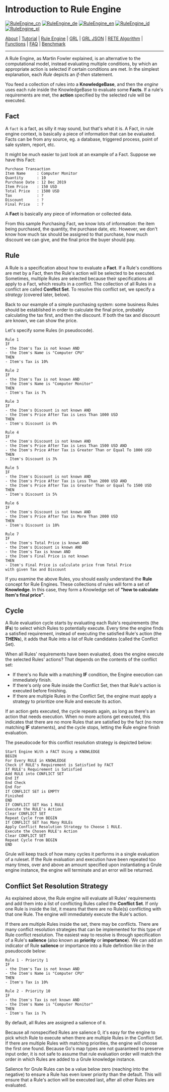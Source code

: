 # Introduction to Rule Engine

[![RuleEngine_cn](https://github.com/yammadev/flag-icons/blob/master/png/CN.png?raw=true)](../cn/RuleEngine_cn.md)
[![RuleEngine_de](https://github.com/yammadev/flag-icons/blob/master/png/DE.png?raw=true)](../de/RuleEngine_de.md)
[![RuleEngine_en](https://github.com/yammadev/flag-icons/blob/master/png/GB.png?raw=true)](../en/RuleEngine_en.md)
[![RuleEngine_id](https://github.com/yammadev/flag-icons/blob/master/png/ID.png?raw=true)](../id/RuleEngine_id.md)
[![RuleEngine_pl](https://github.com/yammadev/flag-icons/blob/master/png/PL.png?raw=true)](../pl/RuleEngine_pl.md)

[About](About_en.md) | [Tutorial](Tutorial_en.md) | [Rule Engine](RuleEngine_en.md) | [GRL](GRL_en.md) | [GRL JSON](GRL_JSON_en.md) | [RETE Algorithm](RETE_en.md) | [Functions](Function_en.md) | [FAQ](FAQ_en.md) | [Benchmark](Benchmarking_en.md)

---

A Rule Engine, as Martin Fowler explained, is an alternative to the computational model, instead
evaluating multiple conditions, by which an appropriate action is selected if certain
conditions are met. In the simplest explanation, each *Rule* depicts an *if-then* statement.

You feed a collection of rules into a **KnowledgeBase**, and then the *engine* uses each
rule inside the KnowledgeBase to evaluate some **Facts**. If a rule's requirements are met,
the **action** specified by the selected rule will be executed.

## Fact

A `fact` is a fact, as silly it may sound, but that's what it is. A Fact, in rule engine context,
is basically a piece of information that can be evaluated. Facts can be from any source, eg. a
database, triggered process, point of sale system, report, etc.

It might be much easier to just look at an example of a Fact. Suppose we have this Fact:

```Text
Purchase Transaction
Item Name     : Computer Monitor
Quantity      : 10
Purchase Date : 12 Dec 2019
Item Price    : 150 USD
Total Price   : 1500 USD
Tax           : ?
Discount      : ?
Final Price   : ?
```

A **Fact** is basically any piece of information or collected data.

From this sample Purchasing Fact, we know lots of information: the item being purchased, the quantity,
the purchase date, etc. However, we don't know how much tax should be assigned to that purchase,
how much discount we can give, and the final price the buyer should pay.

## Rule

A Rule is a specification about how to evaluate a **Fact**. If a Rule's
conditions are met by a Fact, then the Rule's action will be selected to be
executed. Sometimes, multiple Rules are selected because their specifications
all apply to a Fact, which results in a conflict. The collection of all Rules in
a conflict are called **Conflict Set**. To resolve this conflict set, we
specify a *strategy* (covered later, below).

Back to our example of a simple purchasing system: some business Rules should be established in order to
calculate the final price, probably calculating the tax first, and then the discount. If both the tax and
discount are known, we can show the price.

Let's specify some Rules (in pseudocode).

```text
Rule 1
IF
- the Item's Tax is not known AND
- the Item's Name is "Computer CPU"
THEN
- Item's Tax is 10%

Rule 2
IF
- the Item's Tax is not known AND
- the Item's Name is "Computer Monitor"
THEN
- Item's Tax is 7%

Rule 3
IF
- the Item's Discount is not known AND
- the Item's Price After Tax is Less Than 1000 USD
THEN
- Item's Discount is 0%

Rule 4
IF
- the Item's Discount is not known AND
- the Item's Price After Tax is Less Than 1500 USD AND
- the Item's Price After Tax is Greater Than or Equal To 1000 USD
THEN
- Item's Discount is 3%

Rule 5
IF
- the Item's Discount is not known AND
- the Item's Price After Tax is Less Than 2000 USD AND
- the Item's Price After Tax is Greater Than or Equal To 1500 USD
THEN
- Item's Discount is 5%

Rule 6
IF
- the Item's Discount is not known AND
- the Item's Price After Tax is More Than 2000 USD
THEN
- Item's Discount is 10%

Rule 7
IF
- the Item's Total Price is known AND
- the Item's Discount is known AND
- the Item's Tax is known AND
- the Item's Final Price is not known
THEN
- Item's Final Price is calculate price from Total Price
with given Tax and Discount
```

If you examine the above Rules, you should easily understand the **Rule** concept for Rule Engines.
These collections of rules will form a set of **Knowledge**. In this case, they form a Knowledge set of
**"how to calculate Item's final price"**.

## Cycle

A Rule evaluation cycle starts by evaluating each Rule's requirements (the **IFs**)
to select which Rules to potentially execute. Every time the engine finds a satisfied
requirement, instead of executing the satisfied Rule's action (the **THENs**), it adds
that Rule into a list of Rule candidates (called the Conflict Set).

When all Rules' requirements have been evaluated, does the engine execute the selected Rules' actions?
That depends on the contents of the conflict set:

* If there's no Rule with a matching **IF** condition, the Engine execution can immediately finish.
* If there's only one Rule inside the Conflict Set, then that Rule's action is executed before finishing.
* If there are multiple Rules in the Conflict Set, the engine must apply a strategy to prioritize one Rule and execute its action.

If an action gets executed, the cycle repeats again, as long as there's an action that needs execution.
When no more actions get executed, this indicates that there are no more Rules that are satisfied
by the fact (no more matching **IF** statements), and the cycle stops, letting the Rule engine finish evaluation.

The pseudocode for this conflict resolution strategy is depicted below:

```text
Start Engine With a FACT Using a KNOWLEDGE
BEGIN
For Every RULE in KNOWLEDGE
Check if RULE's Requirement is Satisfied by FACT
If RULE's Requirement is Satisfied
Add RULE into CONFLICT SET
End If
End Check
End For
If CONFLICT SET is EMPTY
Finished
END
If CONFLICT SET Has 1 RULE
Execute the RULE's Action
Clear CONFLICT SET
Repeat Cycle from BEGIN
If CONFLICT SET has Many RULEs
Apply Conflict Resolution Strategy to Choose 1 RULE.
Execute the Chosen RULE's Action
Clear CONFLICT SET
Repeat Cycle from BEGIN
END
```

Grule will keep track of how many cycles it performs in a single evaluation of a ruleset.
If the Rule evaluation and execution have been repeated too many times, over and above an
amount specified upon instantiating a Grule engine instance, the engine will terminate and
an error will be returned.

## Conflict Set Resolution Strategy

As explained above, the Rule engine will evaluate all Rules' requirements and add
them into a list of conflicting Rules called the **Conflict Set**. If only one Rule is
inside the list, it means that there are no Rule(s) conflicting with that one Rule. The engine
will immediately execute the Rule's action.

If there are multiple Rules inside the set, there may be conflicts. There are many conflict resolution
strategies that can be implemented for this type of Rule conflict resolution. The easiest way to resolve
is through specification of a Rule's **salience** (also known as **priority** or **importance**).
We can add an indicator of Rule **salience** or importance into a Rule definition like in the pseudocode below:

```text
Rule 1 - Priority 1
IF
- the Item's Tax is not known AND
- the Item's Name is "Computer CPU"
THEN
- Item's Tax is 10%

Rule 2 - Priority 10
IF
- the Item's Tax is not known AND
- the Item's Name is "Computer Monitor"
THEN
- Item's Tax is 7%
```

By default, all Rules are assigned a salience of `0`.

Because all nonspecified Rules are salience 0, it's easy for the engine to pick which Rule
to execute when there are multiple Rules in the Conflict Set. If there are multiple Rules
with matching priorities, the engine will choose the first one found. Because Go's map types
are not guaranteed to preserve input order, it is not safe to assume that rule evaluation order
will match the order in which Rules are added to a Grule knowledge instance.

Salience for Grule Rules can be a value below zero (reaching into the negative) to ensure a
Rule has even lower priority than the default. This will ensure that a Rule's action will be
executed last, after all other Rules are evaluated.
